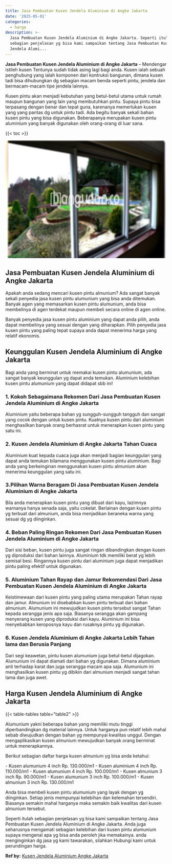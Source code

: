 ```yaml
---
title: Jasa Pembuatan Kusen Jendela Aluminium di Angke Jakarta
date: '2025-05-01'
categories:
  - harga
description: >-
  Jasa Pembuatan Kusen Jendela Aluminium di Angke Jakarta. Seperti itulah
  sebagian penjelasan yg bisa kami sampaikan tentang Jasa Pembuatan Kusen
  Jendela Alumi...
---
```


**Jasa Pembuatan Kusen Jendela Aluminium di Angke Jakarta** – Mendengar istileh kusen Tentunya sudah tidak asing lagi bagi anda. Kusen ialah sebuah penghubung yang ialah komponen dari kontruksi bangunan, dimana kusen tadi bisa dihubungkan dg sebagian macam benda seperti pintu, jendela dan bermacam-macam tipe jendela lainnya.

Kusen pintu akan menjadi kebutuhan yang betul-betul utama untuk rumah maupun bangunan yang lain yang membutuhkan pintu. Supaya pintu bisa terpasang dengan benar dan tepat guna, karenanya memerlukan kusen yang yang pantas dg untuk pintu tadi. Ada begitu banyak sekali bahan kusen pintu yang bisa digunakan. Beberapanya merupakan kusen pintu aluminium yang banyak digunakan oleh orang-orang di luar sana.

{{< toc >}}

![Jasa Pembuatan Kusen Jendela Aluminium di Angke Jakarta](/images/harga-kusen-jendela-alumunium-23.png)

## Jasa Pembuatan Kusen Jendela Aluminium di Angke Jakarta

Apakah anda sedang mencari kusen pintu almunium? Ada sangat banyak sekali penyedia jasa kusen pintu alumunium yang bisa anda ditemukan. Banyak agen yang memasarkan kusen pintu alumunium, anda bisa membelinya di agen terdekat maupun membeli secara online di agen online.

Banyak penyedia jasa kusen pintu aluminium yang dapat anda pilih, anda dapat membelinya yang sesuai dengan yang diharapkan. Pilih penyedia jasa kusen pintu yang paling tepat supaya anda dapat menerima harga yang relatif ekonomis.

## Keunggulan Kusen Jendela Aluminium di Angke Jakarta

Bagi anda yang berminat untuk memakai kusen pintu alumunium, ada sangat banyak keunggulan yg dapat anda temukan. Aluminium kelebihan kusen pintu alumunium yang dapat didapat sbb ini!

### 1\. Kokoh Sebagaimana Rekomen Dari Jasa Pembuatan Kusen Jendela Aluminium di Angke Jakarta

Aluminium yaitu beberapa bahan yg sungguh-sungguh tangguh dan sangat yang cocok dengan untuk kusen pintu. Kuatnya kusen pintu dari aluminium menghasilkan banyak orang berhasrat untuk menerapkan kusen pintu yang satu ini.

### 2\. Kusen Jendela Aluminium di Angke Jakarta Tahan Cuaca

Aluminium kuat kepada cuaca juga akan menjadi bagian keunggulan yang dapat anda temukan bilamana menggunakan kusen pintu aluminium. Bagi anda yang berkeinginan menggunakan kusen pintu almunium akan menerima keunggulan yang satu ini.

### 3.Pilihan Warna Beragam Di Jasa Pembuatan Kusen Jendela Aluminium di Angke Jakarta

Bila anda menerapkan kusen pintu yang dibuat dari kayu, lazimnya warnanya hanya senada saja, yaitu cokelat. Berlainan dengan kusen pintu yg terbuat dari almunium, anda bisa menjadikan beraneka warna yang sesuai dg yg diinginkan.

### 4\. Beban Paling Ringan Rekomen Dari Jasa Pembuatan Kusen Jendela Aluminium di Angke Jakarta

Dari sisi beban, kusen pintu juga sangat ringan dibandingkan dengan kusen yg diproduksi dari bahan lainnya. Aluminium tdk memiliki berat yg lebih semisal besi. Ringannya kusen pintu dari aluminium juga dapat menjadikan pintu paling efektif untuk digunakan.

### 5\. Aluminium Tahan Rayap dan Jamur Rekomendasi Dari Jasa Pembuatan Kusen Jendela Aluminium di Angke Jakarta

Keistimewaan dari kusen pintu yang paling utama merupakan Tahan rayap dan jamur. Almunium ini disebabkan kusen pintu terbuat dari bahan almunium. Alumunium ini mewujudkan kusen pintu tersebut sangat Tahan kepada serangga jenis apa saja. Biasanya serangga akan gampang menyerang kusen yang diproduksi dari kayu. Aluminium ini bisa menyebabkan keroposnya kayu dan rusaknya pintu yg digunakan.

### 6\. Kusen Jendela Aluminium di Angke Jakarta Lebih Tahan lama dan Berusia Panjang

Dari segi keawetan, pintu kusen alumunium juga betul-betul dijagokan. Alumunium ini dapat diamati dari bahan yg digunakan. Dimana aluminium anti terhadap karat dan juga serangga macam apa saja. Alumunium ini menghasilkan kusen pintu yg dibikin dari almunium menjadi sangat tahan lama dan juga awet.

## Harga Kusen Jendela Aluminium di Angke Jakarta

{{< table-tables table="table2" >}}

Alumunium yakni beberapa bahan yang memiliki mutu tinggi diperbandingkan dg material lainnya. Untuk harganya pun relatif lebih mahal sebab diwujudkan dengan bahan yg mempunyai kwalitas unggul. Dengan mengaplikasikan kusen almunium mewujudkan banyak orang berminat untuk menerapkannya.

Berikut sebagian daftar harga kusen almunium yg bisa anda ketahui:

\- Kusen alumunium 4 inch Rp. 130.000/m1 - Kusen aluminium 4 inch Rp. 110.000/m1 - Kusen alumunium 4 inch Rp. 100.000/m1 - Kusen almunium 3 inch Rp. 90.000/m1 - Kusen alumunium 3 inch Rp. 100.000/m1 - Kusen almunium 3 inch Rp. 130.000/m1

Anda bisa membeli kusen pintu alumunium yang layak dengan yg diinginkan. Setiap jenis mempunyai kelebihan dan kelemahan tersendiri. Biasanya semakin mahal harganya maka semakin baik kwalitas dari kusen almunium tersebut.

Seperti itulah sebagian penjelasan yg bisa kami sampaikan tentang Jasa Pembuatan Kusen Jendela Aluminium di Angke Jakarta. Anda juga seharusnya mengamati sebagian kelebihan dari kusen pintu alumunium supaya mengenal apa yg bisa anda peroleh jika memakainya. anda menginginkan dg jasa yg kami tawarakan, silahkan Hubungi kami untuk perundingan harga.

**Ref by:** [Kusen Jendela Aluminium Angke Jakarta](https://id.wikipedia.org/wiki/Kusen)
